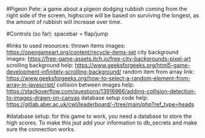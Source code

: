 #Pigeon Pete:
a game about a pigeon dodging rubbish coming from the right side of the screen, highscore will be based on surviving the longest, as the amount of rubbish will increase over time.

#Controls (so far):
spacebar = flap/jump    

#links to used resources:
thrown items images: https://opengameart.org/content/recycle-items-set
city background images: https://free-game-assets.itch.io/free-city-backgrounds-pixel-art
scrolling background help: https://www.geeksforgeeks.org/html5-game-development-infinitely-scrolling-background/
random item from array link: https://www.geeksforgeeks.org/how-to-select-a-random-element-from-array-in-javascript/
collision between images help: https://stackoverflow.com/questions/13916966/adding-collision-detection-to-images-drawn-on-canvas
database setup code help: https://gitlab.aber.ac.uk/cwl/leaderboard/-/tree/main/php?ref_type=heads

#database setup:
for this game to work, you need a database to store the high scores. To make this jsut add your information to db_secrets and make sure the connection works.

